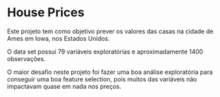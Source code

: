 # House Prices

Este projeto tem como objetivo prever os valores das casas na cidade de Ames em Iowa, nos Estados Unidos.

O data set possui 79 variáveis exploratórias e aproximadamente 1400 observações. 

O maior desafio neste projeto foi fazer uma boa análise exploratória para conseguir uma boa feature selection, pois muitos das variáveis não impactavam quase em nada nos preços.

